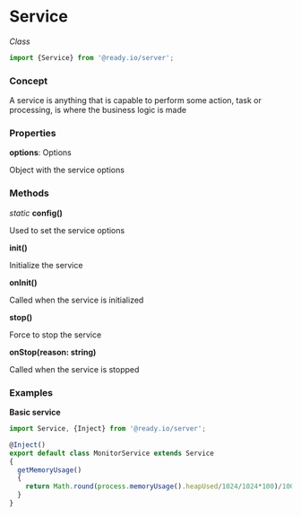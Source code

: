 # Service

*Class*

```typescript
import {Service} from '@ready.io/server';
```



### Concept

A service is anything that is capable to perform some action, task or processing, is where the business logic  is made 



### Properties

**options**: Options

Object with the service options



### Methods

*static* **config()** 

Used to set the service options

**init()**

Initialize the service

**onInit()**

Called when the service is initialized

**stop()**

Force to stop the service

**onStop(reason: string)**

Called when the service is stopped



### Examples

**Basic service**

```typescript
import Service, {Inject} from '@ready.io/server';

@Inject()
export default class MonitorService extends Service
{
  getMemoryUsage()
  {
    return Math.round(process.memoryUsage().heapUsed/1024/1024*100)/100;
  }
}
```

